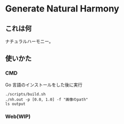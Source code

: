 # Generate Natural Harmony

## これは何

ナチュラルハーモニー。

## 使いかた

### CMD

Go 言語のインストールをした後に実行

```
./scripts/build.sh
./nh.out -p [0.0, 1.0] -f "画像のpath"
ls output
```

### Web(WIP)
